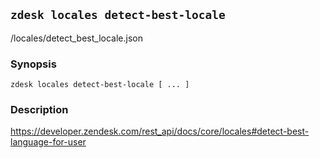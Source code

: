 ## `zdesk locales detect-best-locale`

/locales/detect_best_locale.json

### Synopsis

    zdesk locales detect-best-locale [ ... ]

### Description

https://developer.zendesk.com/rest_api/docs/core/locales#detect-best-language-for-user

